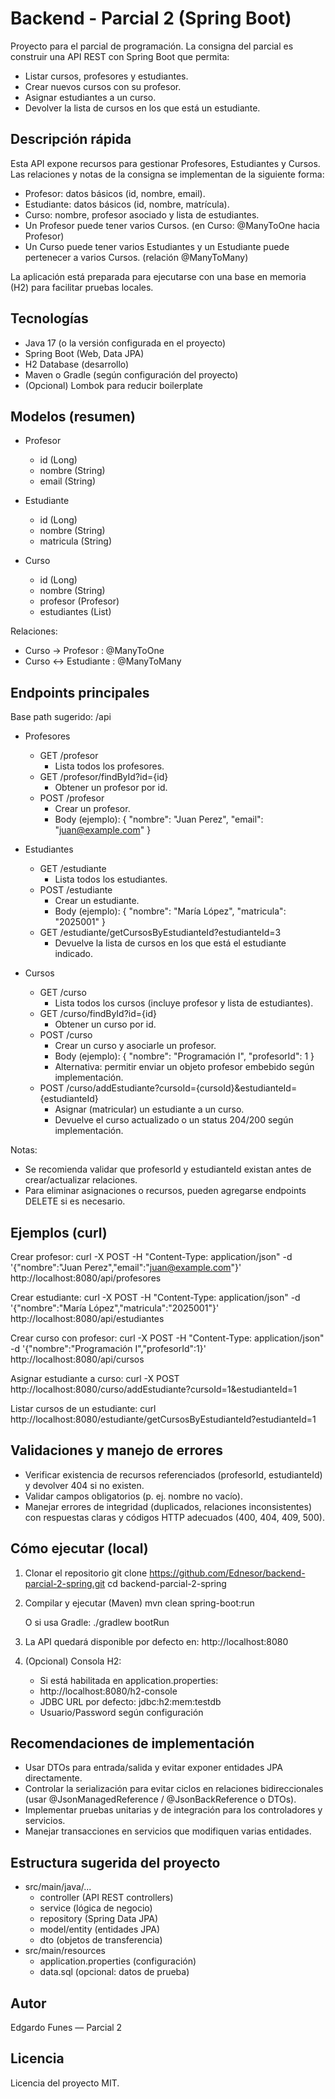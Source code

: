 # Backend - Parcial 2 (Spring Boot)

Proyecto para el parcial de programación. La consigna del parcial es construir una API REST con Spring Boot que permita:

- Listar cursos, profesores y estudiantes.
- Crear nuevos cursos con su profesor.
- Asignar estudiantes a un curso.
- Devolver la lista de cursos en los que está un estudiante.

## Descripción rápida

Esta API expone recursos para gestionar Profesores, Estudiantes y Cursos. Las relaciones y notas de la consigna se implementan de la siguiente forma:

- Profesor: datos básicos (id, nombre, email).
- Estudiante: datos básicos (id, nombre, matrícula).
- Curso: nombre, profesor asociado y lista de estudiantes.
- Un Profesor puede tener varios Cursos. (en Curso: @ManyToOne hacia Profesor)
- Un Curso puede tener varios Estudiantes y un Estudiante puede pertenecer a varios Cursos. (relación @ManyToMany)

La aplicación está preparada para ejecutarse con una base en memoria (H2) para facilitar pruebas locales.

## Tecnologías

- Java 17 (o la versión configurada en el proyecto)
- Spring Boot (Web, Data JPA)
- H2 Database (desarrollo)
- Maven o Gradle (según configuración del proyecto)
- (Opcional) Lombok para reducir boilerplate

## Modelos (resumen)

- Profesor
  - id (Long)
  - nombre (String)
  - email (String)

- Estudiante
  - id (Long)
  - nombre (String)
  - matricula (String)

- Curso
  - id (Long)
  - nombre (String)
  - profesor (Profesor)
  - estudiantes (List<Estudiante>)

Relaciones:
- Curso -> Profesor : @ManyToOne
- Curso <-> Estudiante : @ManyToMany

## Endpoints principales

Base path sugerido: /api

- Profesores
  - GET /profesor
    - Lista todos los profesores.
  - GET /profesor/findById?id={id}
    - Obtener un profesor por id.
  - POST /profesor
    - Crear un profesor.
    - Body (ejemplo): { "nombre": "Juan Perez", "email": "juan@example.com" }

- Estudiantes
  - GET /estudiante
    - Lista todos los estudiantes.
  - POST /estudiante
    - Crear un estudiante.
    - Body (ejemplo): { "nombre": "María López", "matricula": "2025001" }
  - GET /estudiante/getCursosByEstudianteId?estudianteId=3
    - Devuelve la lista de cursos en los que está el estudiante indicado.

- Cursos
  - GET /curso
    - Lista todos los cursos (incluye profesor y lista de estudiantes).
  - GET /curso/findById?id={id}
    - Obtener un curso por id.
  - POST /curso
    - Crear un curso y asociarle un profesor.
    - Body (ejemplo):
      {
        "nombre": "Programación I",
        "profesorId": 1
      }
    - Alternativa: permitir enviar un objeto profesor embebido según implementación.
  - POST /curso/addEstudiante?cursoId={cursoId}&estudianteId={estudianteId}
    - Asignar (matricular) un estudiante a un curso.
    - Devuelve el curso actualizado o un status 204/200 según implementación.

Notas:
- Se recomienda validar que profesorId y estudianteId existan antes de crear/actualizar relaciones.
- Para eliminar asignaciones o recursos, pueden agregarse endpoints DELETE si es necesario.

## Ejemplos (curl)

Crear profesor:
curl -X POST -H "Content-Type: application/json" -d '{"nombre":"Juan Perez","email":"juan@example.com"}' http://localhost:8080/api/profesores

Crear estudiante:
curl -X POST -H "Content-Type: application/json" -d '{"nombre":"María López","matricula":"2025001"}' http://localhost:8080/api/estudiantes

Crear curso con profesor:
curl -X POST -H "Content-Type: application/json" -d '{"nombre":"Programación I","profesorId":1}' http://localhost:8080/api/cursos

Asignar estudiante a curso:
curl -X POST http://localhost:8080/curso/addEstudiante?cursoId=1&estudianteId=1

Listar cursos de un estudiante:
curl http://localhost:8080/estudiante/getCursosByEstudianteId?estudianteId=1

## Validaciones y manejo de errores

- Verificar existencia de recursos referenciados (profesorId, estudianteId) y devolver 404 si no existen.
- Validar campos obligatorios (p. ej. nombre no vacío).
- Manejar errores de integridad (duplicados, relaciones inconsistentes) con respuestas claras y códigos HTTP adecuados (400, 404, 409, 500).

## Cómo ejecutar (local)

1. Clonar el repositorio
   git clone https://github.com/Ednesor/backend-parcial-2-spring.git
   cd backend-parcial-2-spring

2. Compilar y ejecutar (Maven)
   mvn clean spring-boot:run

   O si usa Gradle:
   ./gradlew bootRun

3. La API quedará disponible por defecto en:
   http://localhost:8080

4. (Opcional) Consola H2:
   - Si está habilitada en application.properties:
   - http://localhost:8080/h2-console
   - JDBC URL por defecto: jdbc:h2:mem:testdb
   - Usuario/Password según configuración

## Recomendaciones de implementación

- Usar DTOs para entrada/salida y evitar exponer entidades JPA directamente.
- Controlar la serialización para evitar ciclos en relaciones bidireccionales (usar @JsonManagedReference / @JsonBackReference o DTOs).
- Implementar pruebas unitarias y de integración para los controladores y servicios.
- Manejar transacciones en servicios que modifiquen varias entidades.

## Estructura sugerida del proyecto

- src/main/java/...
  - controller (API REST controllers)
  - service (lógica de negocio)
  - repository (Spring Data JPA)
  - model/entity (entidades JPA)
  - dto (objetos de transferencia)
- src/main/resources
  - application.properties (configuración)
  - data.sql (opcional: datos de prueba)

## Autor

Edgardo Funes — Parcial 2

## Licencia

Licencia del proyecto MIT.
